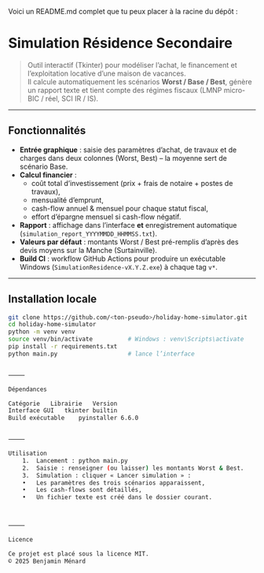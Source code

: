 Voici un README.md complet que tu peux placer à la racine du dépôt :

# Simulation Résidence Secondaire

> Outil interactif (Tkinter) pour modéliser l’achat, le financement et l’exploitation locative d’une maison de vacances.  
> Il calcule automatiquement les scénarios **Worst / Base / Best**, génère un rapport texte et tient compte des régimes fiscaux (LMNP micro-BIC / réel, SCI IR / IS).

---

## Fonctionnalités

- **Entrée graphique** : saisie des paramètres d’achat, de travaux et de charges dans deux colonnes (Worst, Best) – la moyenne sert de scénario Base.  
- **Calcul financier** :  
  - coût total d’investissement (prix + frais de notaire + postes de travaux),  
  - mensualité d’emprunt,  
  - cash-flow annuel & mensuel pour chaque statut fiscal,  
  - effort d’épargne mensuel si cash-flow négatif.  
- **Rapport** : affichage dans l’interface **et** enregistrement automatique (`simulation_report_YYYYMMDD_HHMMSS.txt`).  
- **Valeurs par défaut** : montants Worst / Best pré-remplis d’après des devis moyens sur la Manche (Surtainville).  
- **Build CI** : workflow GitHub Actions pour produire un exécutable Windows (`SimulationResidence-vX.Y.Z.exe`) à chaque tag `v*`.

---

## Installation locale

```bash
git clone https://github.com/<ton-pseudo>/holiday-home-simulator.git
cd holiday-home-simulator
python -m venv venv
source venv/bin/activate          # Windows : venv\Scripts\activate
pip install -r requirements.txt
python main.py                    # lance l’interface


⸻

Dépendances

Catégorie	Librairie	Version
Interface GUI	tkinter	builtin
Build exécutable	pyinstaller	6.6.0


⸻

Utilisation
	1.	Lancement : python main.py
	2.	Saisie : renseigner (ou laisser) les montants Worst & Best.
	3.	Simulation : cliquer « Lancer simulation » :
	•	Les paramètres des trois scénarios apparaissent,
	•	Les cash-flows sont détaillés,
	•	Un fichier texte est créé dans le dossier courant.



⸻

Licence

Ce projet est placé sous la licence MIT.
© 2025 Benjamin Ménard

